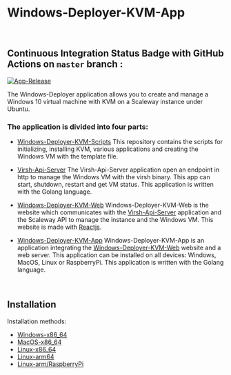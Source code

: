 # Windows-Deployer-KVM-App
&nbsp;

## Continuous Integration Status Badge with GitHub Actions on ```master``` branch :

[![App-Release](https://github.com/yoanndelattre/Windows-Deployer-KVM-App/actions/workflows/app-release.yml/badge.svg?branch=master)](https://github.com/yoanndelattre/Windows-Deployer-KVM-App/actions/workflows/app-release.yml)

The Windows-Deployer application allows you to create and manage a Windows 10 virtual machine with KVM on a Scaleway instance under Ubuntu.

### The application is divided into four parts:

* [Windows-Deployer-KVM-Scripts](https://github.com/yoanndelattre/Windows-Deployer-KVM-Scripts) This repository contains the scripts for initializing, installing KVM, various applications and creating the Windows VM with the template file.

* [Virsh-Api-Server](https://github.com/yoanndelattre/Virsh-Api-Server) The Virsh-Api-Server application open an endpoint in http to manage the Windows VM with the virsh binary. This app can start, shutdown, restart and get VM status. This application is written with the Golang language.

* [Windows-Deployer-KVM-Web](https://github.com/yoanndelattre/Windows-Deployer-KVM-Web) Windows-Deployer-KVM-Web is the website which communicates with the [Virsh-Api-Server](https://github.com/yoanndelattre/Virsh-Api-Server) application and the Scaleway API to manage the instance and the Windows VM. This website is made with [Reactjs](https://reactjs.org/).

* [Windows-Deployer-KVM-App](https://github.com/yoanndelattre/Windows-Deployer-KVM-App) Windows-Deployer-KVM-App is an application integrating the [Windows-Deployer-KVM-Web](https://github.com/yoanndelattre/Windows-Deployer-KVM-Web) website and a web server. This application can be installed on all devices: Windows, MacOS, Linux or RaspberryPi. This application is written with the Golang language.

&nbsp;

## Installation

Installation methods:
  - [Windows-x86_64](https://github.com/yoanndelattre/Windows-Deployer-KVM-App/releases/download/latest/Windows-Deployer-Windows-x86_64.exe)
  - [MacOS-x86_64](https://github.com/yoanndelattre/Windows-Deployer-KVM-App/releases/download/latest/Windows-Deployer-Darwin-x86_64)
  - [Linux-x86_64](https://github.com/yoanndelattre/Windows-Deployer-KVM-App/releases/download/latest/Windows-Deployer-Linux-x86_64)
  - [Linux-arm64](https://github.com/yoanndelattre/Windows-Deployer-KVM-App/releases/download/latest/Windows-Deployer-Linux-arm64)
  - [Linux-arm/RaspberryPi](https://github.com/yoanndelattre/Windows-Deployer-KVM-App/releases/download/latest/Windows-Deployer-Linux-arm)
